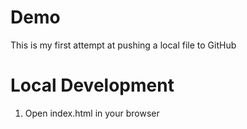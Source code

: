# Demo

This is my first attempt at pushing a local file to GitHub

# Local Development

1. Open index.html in your browser
